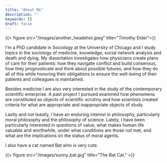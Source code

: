 ```yaml
---
title: "About Me"
description: ""
keywords: []
draft: false
---
```


{{< figure src="/images/another_headshot.jpeg" title="Timothy Elder">}}

I'm a PhD candidate in Sociology at the University of Chicago and I study topics in the sociology of medicine, knowledge, social network analysis and death and dying. My dissertation investigates how physicians create plans of care for their patients: how they navigate conflict and build consensus, how they prognosticate and think about possible futures, and how they do all of this while honoring their obligations to ensure the well-being of their patients and colleagues is maintained.

Besides medicine I am also very interested in the study of the contemporary scientific enterprise. A past project I pursued examined how phenomena are constituted as objects of scientific scrutiny and how scientists created criteria for what are appropriate and inappropriate objects of study.

Lastly and not leastly, I have an enduring interest in philosophy, particularly moral philosophy and the philosophy of science. Lately, I have been particularly interested in questions of value; what makes human life valuable and worthwhile, under what conditions are those not met, and what are the implications on the status of moral agents.

I also have a cat named Bat who is very cute.


{{< figure src="/images/sunny_bat.jpg" title="The Bat Cat."  >}}
